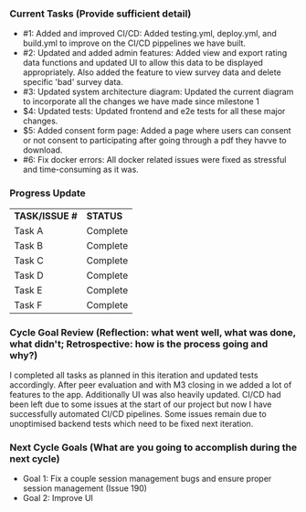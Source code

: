 

### Current Tasks (Provide sufficient detail)
  * #1: Added and improved CI/CD: Added testing.yml, deploy.yml, and build.yml to improve on the CI/CD pippelines we have built.
  * #2: Updated and added admin features: Added view and export rating data functions and updated UI to allow this data to be displayed appropriately. Also added the feature to view survey data and delete specific 'bad' survey data.
  * #3: Updated system architecture diagram: Updated the current diagram to incorporate all the changes we have made since milestone 1
  * $4: Updated tests: Updated frontend and e2e tests for all these major changes.
  * $5: Added consent form page: Added a page where users can consent or not consent to participating after going through a pdf they havve to download.
  * #6: Fix docker errors: All docker related issues were fixed as stressful and time-consuming as it was.

### Progress Update 
<table>
    <tr>
        <td><strong>TASK/ISSUE #</strong>
        </td>
        <td><strong>STATUS</strong>
        </td>
    </tr>
    <tr>
        <!-- Task/Issue # -->
        <td>Task A
        </td>
        <!-- Status -->
        <td>Complete
        </td>
    </tr>
    <tr>
        <!-- Task/Issue # -->
        <td>Task B
        </td>
        <!-- Status -->
        <td>Complete
        </td>
    </tr>
    <tr>
        <!-- Task/Issue # -->
        <td>Task C
        </td>
        <!-- Status -->
        <td>Complete
        </td>
    </tr>
    <tr>
        <!-- Task/Issue # -->
        <td>Task D
        </td>
        <!-- Status -->
        <td>Complete
        </td>
    </tr>
    <tr>
        <!-- Task/Issue # -->
        <td>Task E
        </td>
        <!-- Status -->
        <td>Complete
        </td>
    </tr>
    <tr>
        <!-- Task/Issue # -->
        <td>Task F
        </td>
        <!-- Status -->
        <td>Complete
        </td>
    </tr>
</table>

### Cycle Goal Review (Reflection: what went well, what was done, what didn't; Retrospective: how is the process going and why?)
I completed all tasks as planned in this iteration and updated tests accordingly. After peer evaluation and with M3 closing in we added a lot of features to the app. Additionally UI was also heavily updated.
CI/CD had been left due to some issues at the start of our project but now I have successfully automated CI/CD pipelines. Some issues remain due to unoptimised backend tests which need to be fixed next iteration.
### Next Cycle Goals (What are you going to accomplish during the next cycle)
  * Goal 1: Fix a couple session management bugs and ensure proper session management (Issue 190)
  * Goal 2: Improve UI 
  